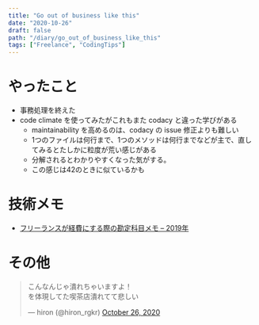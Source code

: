 ```yaml
---
title: "Go out of business like this"
date: "2020-10-26"
draft: false
path: "/diary/go_out_of_business_like_this"
tags: ["Freelance", "CodingTips"]
---
```


# やったこと

- 事務処理を終えた
- code climate を使ってみたがこれもまた codacy と違った学びがある
  - maintainability を高めるのは、codacy の issue 修正よりも難しい
  - 1つのファイルは何行まで、1つのメソッドは何行までなどが主で、直してみるとたしかに粒度が荒い感じがある
  - 分解されるとわかりやすくなった気がする。
  - この感じは42のときに似ているかも

# 技術メモ

- [フリーランスが経費にする際の勘定科目メモ – 2019年](https://blog.katsubemakito.net/articles/accountitem_2019)
    
# その他

<blockquote class="twitter-tweet"><p lang="ja" dir="ltr">こんなんじゃ潰れちゃいますよ！<br>を体現してた喫茶店潰れてて悲しい</p>&mdash; hiron (@hiron_rgkr) <a href="https://twitter.com/hiron_rgkr/status/1320590369348710400?ref_src=twsrc%5Etfw">October 26, 2020</a></blockquote> <script async src="https://platform.twitter.com/widgets.js" charset="utf-8"></script>
